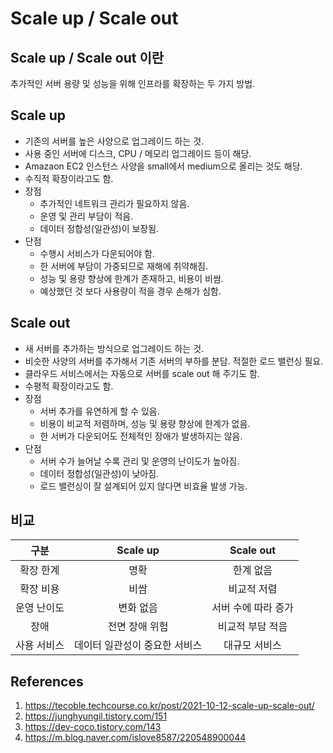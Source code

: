 # Scale up / Scale out

## Scale up / Scale out 이란

추가적인 서버 용량 및 성능을 위해 인프라를 확장하는 두 가지 방법.

## Scale up

- 기존의 서버를 높은 사양으로 업그레이드 하는 것.
- 사용 중인 서버에 디스크, CPU / 메모리 업그레이드 등이 해당.
- Amazaon EC2 인스턴스 사양을 small에서 medium으로 올리는 것도 해당.
- 수직적 확장이라고도 함.
- 장점
  - 추가적인 네트워크 관리가 필요하지 않음.
  - 운영 및 관리 부담이 적음.
  - 데이터 정합성(일관성)이 보장됨.
- 단점
  - 수행시 서비스가 다운되어야 함.
  - 한 서버에 부담이 가중되므로 재해에 취약해짐.
  - 성능 및 용량 향상에 한계가 존재하고, 비용이 비쌈.
  - 예상했던 것 보다 사용량이 적을 경우 손해가 심함.

## Scale out

- 새 서버를 추가하는 방식으로 업그레이드 하는 것.
- 비슷한 사양의 서버를 추가해서 기존 서버의 부하를 분담. 적절한 로드 밸런싱 필요.
- 클라우드 서비스에서는 자동으로 서버를 scale out 해 주기도 함.
- 수평적 확장이라고도 함.
- 장점
  - 서버 추가를 유연하게 할 수 있음.
  - 비용이 비교적 저렴하며, 성능 및 용량 향상에 한계가 없음.
  - 한 서버가 다운되어도 전체적인 장애가 발생하지는 않음.
- 단점
  - 서버 수가 늘어날 수록 관리 및 운영의 난이도가 높아짐.
  - 데이터 정합성(일관성)이 낮아짐.
  - 로드 밸런싱이 잘 설계되어 있지 않다면 비효율 발생 가능.

## 비교

|    구분     |           Scale up            |      Scale out      |
| :---------: | :---------------------------: | :-----------------: |
|  확장 한계  |             명확              |      한계 없음      |
|  확장 비용  |             비쌈              |     비교적 저렴     |
| 운영 난이도 |           변화 없음           | 서버 수에 따라 증가 |
|    장애     |        전면 장애 위험         |  비교적 부담 적음   |
| 사용 서비스 | 데이터 일관성이 중요한 서비스 |    대규모 서비스    |

## References

1. https://tecoble.techcourse.co.kr/post/2021-10-12-scale-up-scale-out/
2. https://junghyungil.tistory.com/151
3. https://dev-coco.tistory.com/143
4. https://m.blog.naver.com/islove8587/220548900044
